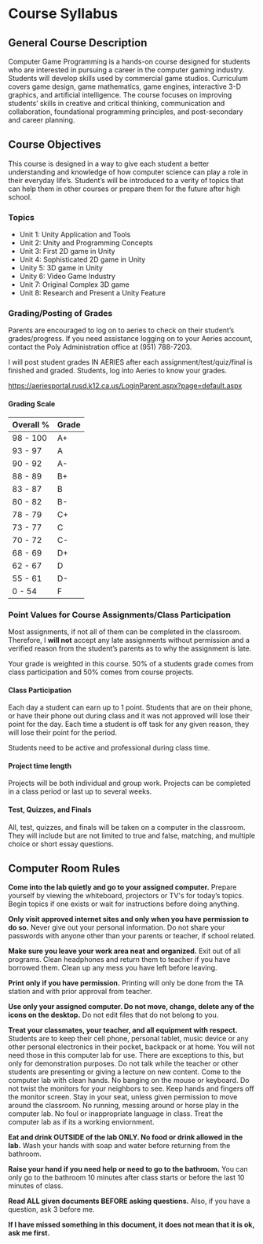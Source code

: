 # Course Syllabus

## General Course Description
Computer Game Programming is a hands-on course designed for students who are interested in pursuing a career in the computer gaming industry. Students will develop skills used by commercial game studios. Curriculum covers game design, game mathematics, game engines, interactive 3-D graphics, and artificial intelligence. The course focuses on improving students’ skills in creative and critical thinking, communication and collaboration, foundational programming principles, and post-secondary and career planning.

## Course Objectives
This course is designed in a way to give each student a better understanding and knowledge of how computer science can play a role in their everyday life’s. Student’s will be introduced to a verity of topics that can help them in other courses or prepare them for the future after high school.

### Topics

- Unit 1: Unity Application and Tools
- Unit 2: Unity and Programming Concepts
- Unit 3: First 2D game in Unity
- Unit 4: Sophisticated 2D game in Unity
- Unity 5: 3D game in Unity
- Unity 6: Video Game Industry
- Unit 7: Original Complex 3D game
- Unit 8: Research and Present a Unity Feature

### Grading/Posting of Grades
Parents are encouraged to log on to aeries to check on their student’s grades/progress. If you need assistance logging on to your Aeries account, contact the Poly Administration office at (951) 788-7203. 

I will post student grades IN AERIES after each assignment/test/quiz/final is finished and graded. Students, log into Aeries to know your grades.  

https://aeriesportal.rusd.k12.ca.us/LoginParent.aspx?page=default.aspx 

#### Grading Scale

| Overall % | Grade |
| --- | ----------- |
| 98 - 100 | A+ |
| 93 - 97 | A |
| 90 - 92 | A- |
| 88 - 89 | B+ |
| 83 - 87 | B |
| 80 - 82 | B- |
| 78 - 79 | C+ |
| 73 - 77 | C |
| 70 - 72 | C- |
| 68 - 69 | D+ |
| 62 - 67 | D |
| 55 - 61 | D- |
| 0 - 54 | F |

### Point Values for Course Assignments/Class Participation

Most assignments, if not all of them can be completed in the classroom. Therefore, I **will not** accept any late assignments without permission and a verified reason from the student’s parents as to why the assignment is late.

Your grade is weighted in this course. 50% of a students grade comes from class participation and 50% comes from course projects.

#### Class Participation

Each day a student can earn up to 1 point. Students that are on their phone, or have their phone out during class and it was not approved will lose their point for the day. Each time a student is off task for any given reason, they will lose their point for the period.

Students need to be active and professional during class time.

#### Project time length 

Projects will be both individual and group work. Projects can be completed in a class period or last up to several weeks.

#### Test, Quizzes, and Finals

All, test, quizzes, and finals will be taken on a computer in the classroom. They will include but are not limited to true and false, matching, and multiple choice or short essay questions. 

## Computer Room Rules

**Come into the lab quietly and go to your assigned computer.** Prepare yourself by viewing the whiteboard, projectors or TV's for today’s topics. Begin topics if one exists or wait for instructions before doing anything.

**Only visit approved internet sites and only when you have permission to do so.** Never give out your personal information. Do not share your passwords with anyone other than your parents or teacher, if school related.

**Make sure you leave your work area neat and organized.** Exit out of all programs. Clean headphones and return them to teacher if you have borrowed them. Clean up any mess you have left before leaving.

**Print only if you have permission.** Printing will only be done from the TA station and with prior approval from teacher.

**Use only your assigned computer. Do not move, change, delete any of the icons on the desktop.** Do not edit files that do not belong to you.

**Treat your classmates, your teacher, and all equipment with respect.** Students are to keep their cell phone, personal tablet, music device or any other personal electronics in their pocket, backpack or at home. You will not need those in this computer lab for use. There are exceptions to this, but only for demonstration purposes. Do not talk while the teacher or other students are presenting or giving a lecture on new content. Come to the computer lab with clean hands. No banging on the mouse or keyboard. Do not twist the monitors for your neighbors to see. Keep hands and fingers off the monitor screen. Stay in your seat, unless given permission to move around the classroom. No running, messing around or horse play in the computer lab. No foul or inappropriate language in class. Treat the computer lab as if its a working enviornment.

**Eat and drink OUTSIDE of the lab ONLY. No food or drink allowed in the lab.** Wash your hands with soap and water before returning from the bathroom. 

**Raise your hand if you need help or need to go to the bathroom.** You can only go to the bathroom 10 minutes after class starts or before the last 10 minutes of class.

**Read ALL given documents BEFORE asking questions.** Also, if you have a question, ask 3 before me.

**If I have missed something in this document, it does not mean that it is ok, ask me first.**